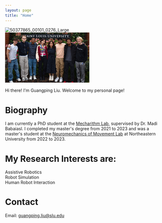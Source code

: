 ```yaml
---
layout: page
title: "Home"
---
```


<!-- <img src="picture/DSC_0077.JPG" alt="photo_5139041211796008018_y" style="width: 100%; display: inline-block;">-->
<img src="https://github.com/PingpingL/PingpingL.github.io/assets/118013785/b111419e-70e8-4e1f-9e75-2472adbd56b1" alt="50377865_00101_0276_Large" style="width: 45%; display: inline-block; margin-right: 5%;">
<img src="picture/DSC_0077.JPG" alt="photo_5139041211796008018_y" style="width: 55%; display: inline-block;">

Hi there! I'm Guangping Liu. Welcome to my personal page!

# Biography
I am currently a PhD student at the [Mecharithm Lab](https://mecharithmlab.com/), supervised by Dr. Madi Babaiasl. I completed my master's degree from 2021 to 2023 and was a master's student at the [Neuromechanics of Movement Lab](https://neumove.org/) at Northeastern University from 2022 to 2023.
# My Research Interests are:<br>
Assistive Robotics<br>
Robot Simulation<br>
Human Robot Interaction<br>
# Contact
Email: guangping.liu@slu.edu
